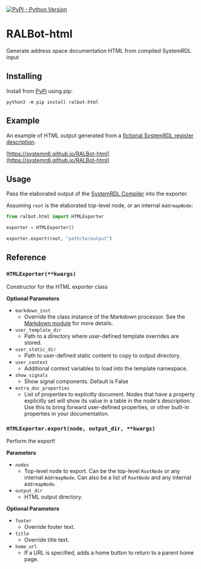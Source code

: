 [![PyPI - Python Version](https://img.shields.io/pypi/pyversions/ralbot-html.svg)](https://pypi.org/project/ralbot-html)

# RALBot-html
Generate address space documentation HTML from compiled SystemRDL input

## Installing
Install from [PyPi](https://pypi.org/project/ralbot-html) using pip:

    python3 -m pip install ralbot-html


## Example
An example of HTML output generated from a
[fictional SystemRDL register description](example/turboencabulator.rdl).

[https://systemrdl.github.io/RALBot-html](https://systemrdl.github.io/RALBot-html)


## Usage
Pass the elaborated output of the [SystemRDL Compiler](http://systemrdl-compiler.readthedocs.io)
into the exporter.

Assuming `root` is the elaborated top-level node, or an internal `AddrmapNode`:

```python
from ralbot.html import HTMLExporter

exporter = HTMLExporter()

exporter.export(root, "path/to/output")
```


## Reference

### `HTMLExporter(**kwargs)`
Constructor for the HTML exporter class

**Optional Parameters**

* `markdown_inst`
    * Override the class instance of the Markdown processor.
      See the [Markdown module](https://python-markdown.github.io/reference/#Markdown)
      for more details.
* `user_template_dir`
    * Path to a directory where user-defined template overrides are stored.
* `user_static_dir`
    * Path to user-defined static content to copy to output directory.
* `user_context`
    * Additional context variables to load into the template namespace.
* `show_signals`
    * Show signal components. Default is False
* `extra_doc_properties`
    * List of properties to explicitly document.
      Nodes that have a property explicitly set will show its value in a table
      in the node's description.
      Use this to bring forward user-defined properties, or other built-in
      properties in your documentation.

### `HTMLExporter.export(node, output_dir, **kwargs)`
Perform the export!

**Parameters**

* `nodes`
    * Top-level node to export. Can be the top-level `RootNode` or any internal `AddrmapNode`.
      Can also be a list of `RootNode` and any internal `AddrmapNode`.
* `output_dir`
    * HTML output directory.
    
**Optional Parameters**

* `footer`
    * Override footer text.
* `title`
    * Override title text.
* `home_url`
    * If a URL is specified, adds a home button to return to a parent home page.
